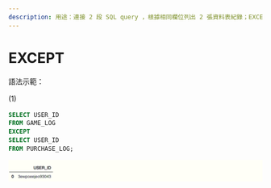```yaml
---
description: 用途：連接 2 段 SQL query ，根據相同欄位列出 2 張資料表紀錄；EXCEPT 則會排除 SELECT 欄位的紀錄有交集的部分
---
```


# EXCEPT

語法示範：

\(1\)　

```sql
SELECT USER_ID
FROM GAME_LOG
EXCEPT
SELECT USER_ID
FROM PURCHASE_LOG;
```

![](../.gitbook/assets/image%20%2831%29.png)

